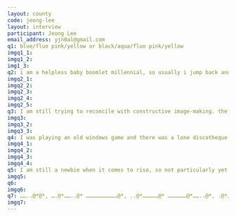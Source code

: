 ```yaml
---
layout: county 
code: jeong-lee
layout: interview
participant: Jeong Lee
email_address: yjn0al@gmail.com
q1: blue/fluo pink/yellow or black/aqua/fluo pink/yellow
imgq1_1: 
imgq1_2: 
img1_3: 
q2: i am a helpless baby boomlet millennial, so usually i jump back and forth between the traditional and digital even within one work. Often times, because of my spotty craftsmanship, i rely on digital processes when it comes to color separation/binding/compositional decision making. Usually i try to collage/superimpose both the digital and traditional processes for the fun of it (and sublimity)
imgq2_1: 
imgq2_2: 
imgq2_3: 
imgq2_4: 
imgq2_5: 
q3: I am still trying to reconcile with constructive image-making. the protocol if at all is shuffled occasionally, but i think 6 out of 10 times i usually latch onto (an) object(s) and start building it up with more form until it is hideous but tolerable.
imgq3: 
imgq3_2: 
imgq3_3: 
q4: I was playing an old windows game and there was a lone discotheque in the middle of the town field under development, and I related to it to the core. <3
imgq4_1: 
imgq4_2: 
imgq4_3: 
imgq4_4: 
q5: I am still a newbie when it comes to riso, so not particularly yet at the moment!
imgq5: 
q6: 
imgq6: 
q7: ……..@*@*, ….@*……..@* …………………………@*, ..@*……………@* ………………@*……..@*, .@*……………….@*……….@*……………..@*, @*…………………..@*…@*………………….@*, @*………………………*……………………..@*, .@*…………………………………………….@*, ..@*………………………………………..@*, ….@*…………………………………..@*, ……..@*…………………………..@*, ………..@*……………………@*, …………….@*…………..@*, ……………….@*……@*, ………………….*..@*, ……………………@, ……………………*
imgq7: 
---
```

